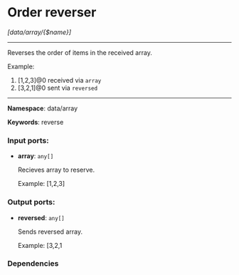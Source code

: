 # Order reverser

_[data/array/{$name}]_

---

Reverses the order of items in the received array.

Example:
1. [1,2,3]@0 received via `array`
2. [3,2,1]@0 sent via `reversed`

---

__Namespace__: data/array

__Keywords__: reverse

### Input ports:

* __array__: ` any[] `

    Recieves array to reserve.
    
    Example:
    [1,2,3]

### Output ports:

* __reversed__: ` any[] `

    Sends reversed array.
    
    Example:
    [3,2,1

### Dependencies




